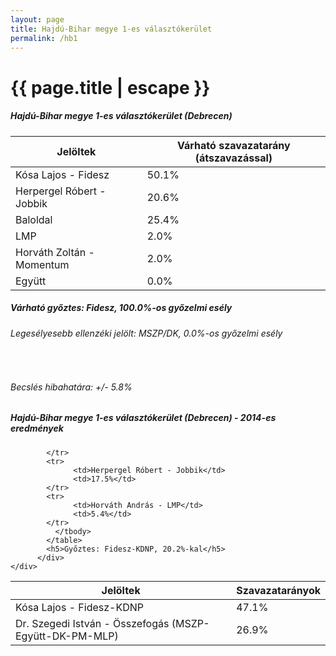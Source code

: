 ```yaml
---
layout: page
title: Hajdú-Bihar megye 1-es választókerület
permalink: /hb1
---
```


<h1 class="page-title">{{ page.title | escape }}</h1>

<div class="section">
    <div class="row">
          <div class="col s12">
		  <h5>Hajdú-Bihar megye 1-es választókerület (Debrecen)</h5>
            <table class="responsive-table">
              <thead>
                <tr>
                    <th>Jelöltek</th>
                    <th>Várható szavazatarány (átszavazással)</th>
                </tr>
              </thead>
              <tbody>
             <tr>
                  <td>Kósa Lajos - Fidesz</td>
				  <td id="id_fidesz">50.1%</td>
			</tr>
			<tr><td>Herpergel Róbert - Jobbik</td><td id="id_jobbik">20.6%</td></tr>
<tr>
                  <td>Baloldal</td>
				  <td id="id_baloldal">25.4%</td>
			</tr>
			<tr>
                  <td>LMP</td>
				  <td id="lmp">2.0%</td>
			</tr>
			<tr>
				  <td>Horváth Zoltán - Momentum</td>
				  <td id="momentum">2.0%</td>
			</tr>
<tr>
<td>Együtt</td>
<td id="egyutt">0.0%</td>
</tr>                
              </tbody>
            </table>
			<h5>Várható győztes: <span id="gyoztes">Fidesz, </span><span id="esely">100.0%</span><span>-os győzelmi esély</span></h5>
			<h6>Legesélyesebb ellenzéki jelölt: <span id="masodik">MSZP/DK, </span><span id="esely2">0.0%</span><span>-os győzelmi esély</span></h6>
			<br/>
			<h6>Becslés hibahatára: +/- 5.8%</h6>
          </div>
    </div>
</div>

<div class="section">
    <div class="row">
          <div class="col s12">
		  <h5>Hajdú-Bihar megye 1-es választókerület (Debrecen) - 2014-es eredmények</h5>
            <table class="responsive-table">
              <thead>
                <tr>
                    <th>Jelöltek</th>
                    <th>Szavazatarányok</th>
                </tr>
              </thead>
              <tbody>
             <tr>
                  <td>Kósa Lajos - Fidesz-KDNP</td>
				  <td>47.1%</td>
			</tr>
			<tr>
			      <td>Dr. Szegedi István - Összefogás (MSZP-Együtt-DK-PM-MLP)</td>
				  <td>26.9%</td>
			      
			</tr>
			<tr>
			      <td>Herpergel Róbert - Jobbik</td>
				  <td>17.5%</td>
			</tr>
			<tr>
				  <td>Horváth András - LMP</td>
				  <td>5.4%</td>
			</tr>                
              </tbody>
            </table>
			<h5>Győztes: Fidesz-KDNP, 20.2%-kal</h5>
          </div>
    </div>
</div>
